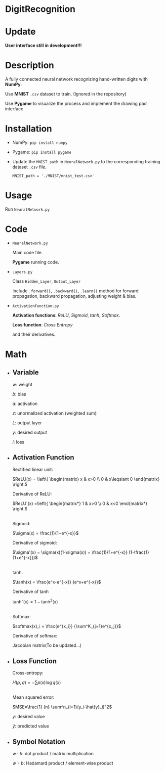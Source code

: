 # DigitRecognition

# Update
**User interface still in development!!!**

# Description

A fully connected neural network recognizing hand-written digits with **NumPy**.

Use **MNIST** `.csv` dataset to train. (Ignored in the repository)

Use **Pygame** to visualize the process and implement the drawing pad interface.

# Installation
* NumPy: `pip install numpy`
* Pygame: `pip install pygame`

* Update the `MNIST_path` in `NeuralNetwork.py` to the corresponding training dataset `.csv` file.

    `MNIST_path = './MNIST/mnist_test.csv'`

# Usage
Run `NeuralNetwork.py`

# Code
* `NeuralNetwork.py`

    Main code file.

    **Pygame** running code.
* `Layers.py`

    Class `Hidden_Layer`, `Output_Layer`

    Include `.forward()`, `.backward()`, `.learn()` method for forward propagation, backward propagation, adjusting weight & bias.

* `ActivationFunction.py`

    **Activation functions**: *ReLU*, *Sigmoid*, *tanh*, *Softmax*.

    **Loss function**: *Cross Entropy*

    and their derivatives.

# Math

* ## Variable

    $w$: weight

    $b$: bias

    $a$: activation

    $z$: unormalized activation (weighted sum)

    $L$: output layer

    $y$: desired output

    $l$: loss

* ## Activation Function

    Rectified linear unit:

    $ReLU(x) = \left\{
                \begin{matrix}
                x & x>0 \\
                0 & x\leqslant 0
                \end{matrix}
                \right.$

    Derivative of ReLU:

    $ReLU'(x) =\left\{
                \begin{matrix*}
                1 & x>0 \\
                0 & x<0
                \end{matrix*}
                \right.$
    <br><br>

    Sigmoid:

    $\sigma(x) = \frac{1}{1+e^{-x}}$

    Derivative of sigmoid:

    $\sigma'(x) = \sigma(x)(1-\sigma(x)) = \frac{1}{1+e^{-x}} (1-\frac{1}{1+e^{-x}})$
    <br><br>

    $\tanh$:

    $\tanh(x) = \frac{e^x-e^{-x}} {e^x+e^{-x}}$

    Derivative of $\tanh$

    $\tanh'(x) = 1-\tanh^2(x)$
    <br><br>

    Softmax:

    $softmax(x)_i = \frac{e^{x_i}} {\sum^K_{j=1}e^{x_j}}$

    Derivative of softmax:

    Jacobian matrix(To be updated...)

* ## Loss Function

    Cross-entropy:

    $H(p,q)=-\sum p(x)\log q(x)$
    <br><br>

    Mean squared error:

    $MSE=\frac{1} {n} \sum^n_{i=1}(y_i-\hat{y}_i)^2$

    $y$: desired value

    $\hat{y}$: predicted value

* ## Symbol Notation
    $w\cdot b$: dot product / matrix multiplication

    $w \circ b$: Hadamard product / element-wise product

